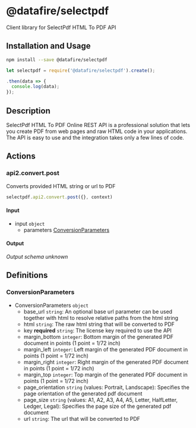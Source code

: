 # @datafire/selectpdf

Client library for SelectPdf HTML To PDF API

## Installation and Usage
```bash
npm install --save @datafire/selectpdf
```
```js
let selectpdf = require('@datafire/selectpdf').create();

.then(data => {
  console.log(data);
});
```

## Description

SelectPdf HTML To PDF Online REST API is a professional solution that lets you create PDF from web pages and raw HTML code in your applications. The API is easy to use and the integration takes only a few lines of code.

## Actions

### api2.convert.post
Converts provided HTML string or url to PDF


```js
selectpdf.api2.convert.post({}, context)
```

#### Input
* input `object`
  * parameters [ConversionParameters](#conversionparameters)

#### Output
*Output schema unknown*



## Definitions

### ConversionParameters
* ConversionParameters `object`
  * base_url `string`: An optional base url parameter can be used together with html to resolve relative paths from the html string
  * html `string`: The raw html string that will be converted to PDF
  * key **required** `string`: The license key required to use the API
  * margin_bottom `integer`: Bottom margin of the generated PDF document in points (1 point = 1/72 inch)
  * margin_left `integer`: Left margin of the generated PDF document in points (1 point = 1/72 inch)
  * margin_right `integer`: Right margin of the generated PDF document in points (1 point = 1/72 inch)
  * margin_top `integer`: Top margin of the generated PDF document in points (1 point = 1/72 inch)
  * page_orientation `string` (values: Portrait, Landscape): Specifies the page orientation of the generated pdf document
  * page_size `string` (values: A1, A2, A3, A4, A5, Letter, HalfLetter, Ledger, Legal): Specifies the page size of the generated pdf document
  * url `string`: The url that will be converted to PDF


